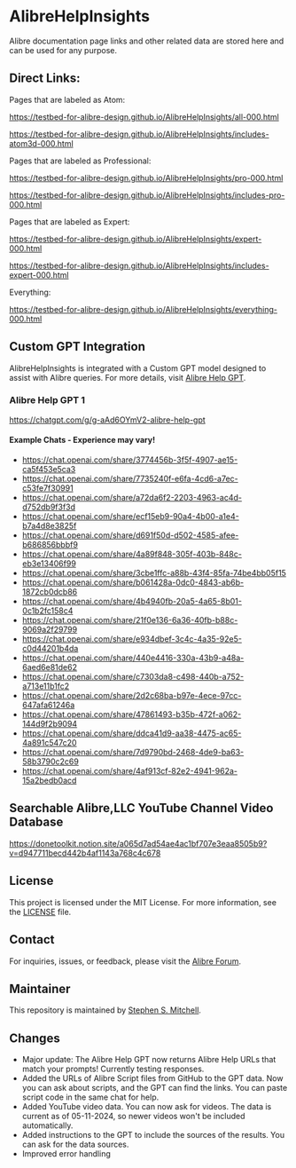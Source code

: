 # AlibreHelpInsights

Alibre documentation page links and other related data are stored here and can be used for any purpose.

## Direct Links:

Pages that are labeled as Atom:

https://testbed-for-alibre-design.github.io/AlibreHelpInsights/all-000.html

https://testbed-for-alibre-design.github.io/AlibreHelpInsights/includes-atom3d-000.html

Pages that are labeled as  Professional:

https://testbed-for-alibre-design.github.io/AlibreHelpInsights/pro-000.html

https://testbed-for-alibre-design.github.io/AlibreHelpInsights/includes-pro-000.html

Pages that are labeled as Expert:

https://testbed-for-alibre-design.github.io/AlibreHelpInsights/expert-000.html

https://testbed-for-alibre-design.github.io/AlibreHelpInsights/includes-expert-000.html

Everything:

https://testbed-for-alibre-design.github.io/AlibreHelpInsights/everything-000.html

## Custom GPT Integration

AlibreHelpInsights is integrated with a Custom GPT model designed to assist with Alibre queries. For more details, visit [Alibre Help GPT](https://chat.openai.com/g/g-nJiee9xoT-alibre-help-gpt-2).

### Alibre Help GPT 1

https://chatgpt.com/g/g-aAd6OYmV2-alibre-help-gpt

#### Example Chats - Experience may vary!

- https://chat.openai.com/share/3774456b-3f5f-4907-ae15-ca5f453e5ca3
- https://chat.openai.com/share/7735240f-e6fa-4cd6-a7ec-c53fe7f30991
- https://chat.openai.com/share/a72da6f2-2203-4963-ac4d-d752db9f3f3d
- https://chat.openai.com/share/ecf15eb9-90a4-4b00-a1e4-b7a4d8e3825f
- https://chat.openai.com/share/d691f50d-d502-4585-afee-b686856bbbf9
- https://chat.openai.com/share/4a89f848-305f-403b-848c-eb3e13406f99
- https://chat.openai.com/share/3cbe1ffc-a88b-43f4-85fa-74be4bb05f15
- https://chat.openai.com/share/b061428a-0dc0-4843-ab6b-1872cb0dcb86
- https://chat.openai.com/share/4b4940fb-20a5-4a65-8b01-0c1b2fc158c4
- https://chat.openai.com/share/21f0e136-6a36-40fb-b88c-9069a2f29799
- https://chat.openai.com/share/e934dbef-3c4c-4a35-92e5-c0d44201b4da
- https://chat.openai.com/share/440e4416-330a-43b9-a48a-6aed6e81de62
- https://chat.openai.com/share/c7303da8-c498-440b-a752-a713e11b1fc2
- https://chat.openai.com/share/2d2c68ba-b97e-4ece-97cc-647afa61246a
- https://chat.openai.com/share/47861493-b35b-472f-a062-144d9f2b9094
- https://chat.openai.com/share/ddca41d9-aa38-4475-ac65-4a891c547c20
- https://chat.openai.com/share/7d9790bd-2468-4de9-ba63-58b3790c2c69
- https://chat.openai.com/share/4af913cf-82e2-4941-962a-15a2bedb0acd

## Searchable Alibre,LLC YouTube Channel Video Database

https://donetoolkit.notion.site/a065d7ad54ae4ac1bf707e3eaa8505b9?v=d947711becd442b4af1143a768c4c678

## License

This project is licensed under the MIT License. For more information, see the [LICENSE](LICENSE) file.

## Contact

For inquiries, issues, or feedback, please visit the [Alibre Forum](https://www.alibre.com/forum/index.php).

## Maintainer

This repository is maintained by [Stephen S. Mitchell](https://github.com/stephensmitchell).

## Changes

- Major update: The Alibre Help GPT now returns Alibre Help URLs that match your prompts! Currently testing responses.
- Added the URLs of Alibre Script files from GitHub to the GPT data. Now you can ask about scripts, and the GPT can find the links. You can paste script code in the same chat for help.
- Added YouTube video data. You can now ask for videos. The data is current as of 05-11-2024, so newer videos won't be included automatically.
- Added instructions to the GPT to include the sources of the results. You can ask for the data sources.
- Improved error handling
